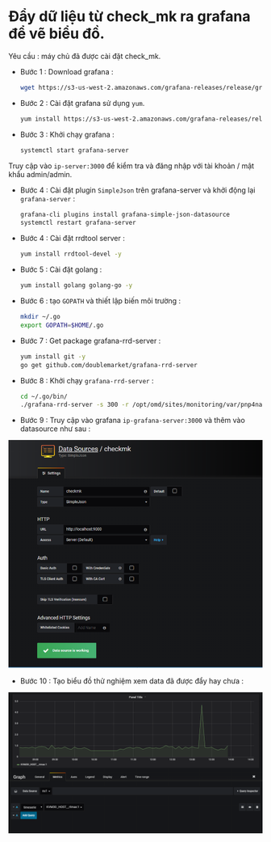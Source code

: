 # Đẩy dữ liệu từ check_mk ra grafana để vẽ biểu đồ.

Yêu cầu : máy chủ đã được cài đặt check_mk.

- Bước 1 : Download grafana :

    ```sh
    wget https://s3-us-west-2.amazonaws.com/grafana-releases/release/grafana-5.1.3-1.x86_64.rpm
    ```

- Bước 2 : Cài đặt grafana sử dụng `yum`.

    ```sh
    yum install https://s3-us-west-2.amazonaws.com/grafana-releases/release/grafana-5.1.3-1.x86_64.rpm -y
    ```

- Bước 3 : Khởi chạy grafana :

    ```sh
    systemctl start grafana-server
    ```

Truy cập vào `ip-server:3000` để kiểm tra và đăng nhập với tài khoản / mật khẩu admin/admin.

- Bước 4 : Cài đặt plugin `SimpleJson` trên grafana-server và khởi động lại `grafana-server` :

    ```sh
    grafana-cli plugins install grafana-simple-json-datasource
    systemctl restart grafana-server
    ```

- Bước 4 : Cài đặt rrdtool server :

    ```sh
    yum install rrdtool-devel -y
    ```

- Bước 5 : Cài đặt golang :

    ```sh
    yum install golang golang-go -y
    ```

- Bước 6 : tạo `GOPATH` và thiết lập biến môi trường :

    ```sh
    mkdir ~/.go
    export GOPATH=$HOME/.go
    ```

- Bước 7 : Get package grafana-rrd-server :

    ```sh
    yum install git -y
    go get github.com/doublemarket/grafana-rrd-server
    ```

- Bước 8 : Khởi chạy `grafana-rrd-server` :

    ```sh
    cd ~/.go/bin/
    ./grafana-rrd-server -s 300 -r /opt/omd/sites/monitoring/var/pnp4nagios/perfdata
    ```

- Bước 9 : Truy cập vào grafana `ip-grafana-server:3000` và thêm vào datasource như sau :

![dtsg](/images/dtsg.PNG)

- Bước 10 : Tạo biểu đồ thử nghiệm xem data đã được đẩy hay chưa :

![graph](/images/graph-grafana.PNG)